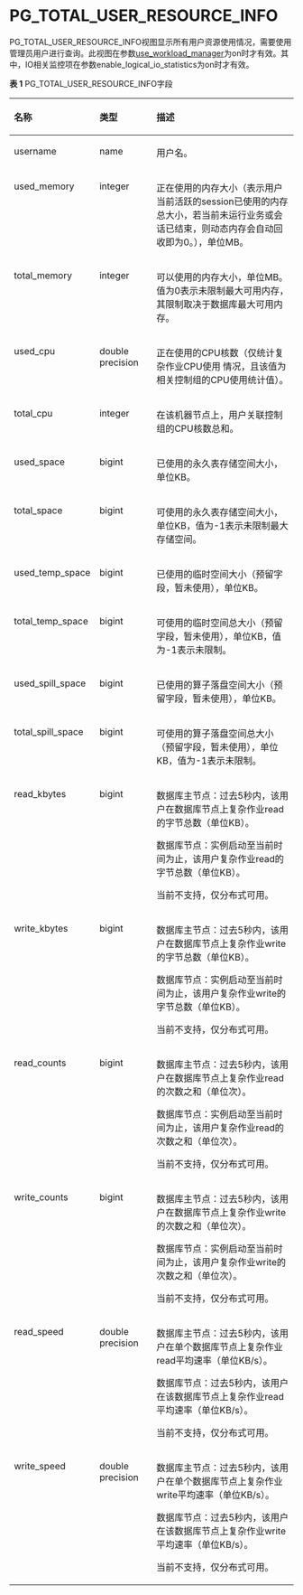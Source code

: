 # PG\_TOTAL\_USER\_RESOURCE\_INFO<a name="ZH-CN_TOPIC_0289900504"></a>

PG\_TOTAL\_USER\_RESOURCE\_INFO视图显示所有用户资源使用情况，需要使用管理员用户进行查询。此视图在参数[use\_workload\_manager](负载管理.md#zh-cn_topic_0283137479_zh-cn_topic_0237124729_zh-cn_topic_0059777791_s9608d330c6a14d2cbd6ae75493437820)为on时才有效。其中，IO相关监控项在参数enable\_logical\_io\_statistics为on时才有效。

**表 1**  PG\_TOTAL\_USER\_RESOURCE\_INFO字段

<a name="zh-cn_topic_0283137005_zh-cn_topic_0237122471_zh-cn_topic_0059778356_t11b74f8fb7cd4bd8b53f72d8a89440c9"></a>
<table><thead align="left"><tr id="zh-cn_topic_0283137005_zh-cn_topic_0237122471_zh-cn_topic_0059778356_r5842d7f7603e497cb22101dfea845472"><th class="cellrowborder" valign="top" width="20.64%" id="mcps1.2.4.1.1"><p id="zh-cn_topic_0283137005_zh-cn_topic_0237122471_zh-cn_topic_0059778356_afad13ad0a32a4f00a617cdc00226c80b"><a name="zh-cn_topic_0283137005_zh-cn_topic_0237122471_zh-cn_topic_0059778356_afad13ad0a32a4f00a617cdc00226c80b"></a><a name="zh-cn_topic_0283137005_zh-cn_topic_0237122471_zh-cn_topic_0059778356_afad13ad0a32a4f00a617cdc00226c80b"></a>名称</p>
</th>
<th class="cellrowborder" valign="top" width="20.810000000000002%" id="mcps1.2.4.1.2"><p id="zh-cn_topic_0283137005_zh-cn_topic_0237122471_zh-cn_topic_0059778356_abf389d4d152b452d832a966b9c967aec"><a name="zh-cn_topic_0283137005_zh-cn_topic_0237122471_zh-cn_topic_0059778356_abf389d4d152b452d832a966b9c967aec"></a><a name="zh-cn_topic_0283137005_zh-cn_topic_0237122471_zh-cn_topic_0059778356_abf389d4d152b452d832a966b9c967aec"></a>类型</p>
</th>
<th class="cellrowborder" valign="top" width="58.550000000000004%" id="mcps1.2.4.1.3"><p id="zh-cn_topic_0283137005_zh-cn_topic_0237122471_zh-cn_topic_0059778356_aad914caab8464d5fb8e871ea9f9db721"><a name="zh-cn_topic_0283137005_zh-cn_topic_0237122471_zh-cn_topic_0059778356_aad914caab8464d5fb8e871ea9f9db721"></a><a name="zh-cn_topic_0283137005_zh-cn_topic_0237122471_zh-cn_topic_0059778356_aad914caab8464d5fb8e871ea9f9db721"></a>描述</p>
</th>
</tr>
</thead>
<tbody><tr id="zh-cn_topic_0283137005_zh-cn_topic_0237122471_zh-cn_topic_0059778356_r3fa5c62a2b324f449e54f1c1a7df2de8"><td class="cellrowborder" valign="top" width="20.64%" headers="mcps1.2.4.1.1 "><p id="zh-cn_topic_0283137005_zh-cn_topic_0237122471_p10103102071217"><a name="zh-cn_topic_0283137005_zh-cn_topic_0237122471_p10103102071217"></a><a name="zh-cn_topic_0283137005_zh-cn_topic_0237122471_p10103102071217"></a>username</p>
</td>
<td class="cellrowborder" valign="top" width="20.810000000000002%" headers="mcps1.2.4.1.2 "><p id="zh-cn_topic_0283137005_zh-cn_topic_0237122471_p04241417123"><a name="zh-cn_topic_0283137005_zh-cn_topic_0237122471_p04241417123"></a><a name="zh-cn_topic_0283137005_zh-cn_topic_0237122471_p04241417123"></a>name</p>
</td>
<td class="cellrowborder" valign="top" width="58.550000000000004%" headers="mcps1.2.4.1.3 "><p id="zh-cn_topic_0283137005_zh-cn_topic_0237122471_p639181441214"><a name="zh-cn_topic_0283137005_zh-cn_topic_0237122471_p639181441214"></a><a name="zh-cn_topic_0283137005_zh-cn_topic_0237122471_p639181441214"></a>用户名。</p>
</td>
</tr>
<tr id="zh-cn_topic_0283137005_zh-cn_topic_0237122471_zh-cn_topic_0059778356_rf38881ac52a945d6944ba0502b0e83c4"><td class="cellrowborder" valign="top" width="20.64%" headers="mcps1.2.4.1.1 "><p id="zh-cn_topic_0283137005_zh-cn_topic_0237122471_p1110652110121"><a name="zh-cn_topic_0283137005_zh-cn_topic_0237122471_p1110652110121"></a><a name="zh-cn_topic_0283137005_zh-cn_topic_0237122471_p1110652110121"></a>used_memory</p>
</td>
<td class="cellrowborder" valign="top" width="20.810000000000002%" headers="mcps1.2.4.1.2 "><p id="zh-cn_topic_0283137005_zh-cn_topic_0237122471_p193412140122"><a name="zh-cn_topic_0283137005_zh-cn_topic_0237122471_p193412140122"></a><a name="zh-cn_topic_0283137005_zh-cn_topic_0237122471_p193412140122"></a>integer</p>
</td>
<td class="cellrowborder" valign="top" width="58.550000000000004%" headers="mcps1.2.4.1.3 "><p id="zh-cn_topic_0283137005_zh-cn_topic_0237122471_p1230151411213"><a name="zh-cn_topic_0283137005_zh-cn_topic_0237122471_p1230151411213"></a><a name="zh-cn_topic_0283137005_zh-cn_topic_0237122471_p1230151411213"></a>正在使用的内存大小（表示用户当前活跃的session已使用的内存总大小，若当前未运行业务或会话已结束，则动态内存会自动回收即为0。），单位MB。</p>
</td>
</tr>
<tr id="zh-cn_topic_0283137005_zh-cn_topic_0237122471_zh-cn_topic_0059778356_rdeb045b57c5440c6876aa5e1fddf3793"><td class="cellrowborder" valign="top" width="20.64%" headers="mcps1.2.4.1.1 "><p id="zh-cn_topic_0283137005_zh-cn_topic_0237122471_p1275719218122"><a name="zh-cn_topic_0283137005_zh-cn_topic_0237122471_p1275719218122"></a><a name="zh-cn_topic_0283137005_zh-cn_topic_0237122471_p1275719218122"></a>total_memory</p>
</td>
<td class="cellrowborder" valign="top" width="20.810000000000002%" headers="mcps1.2.4.1.2 "><p id="zh-cn_topic_0283137005_zh-cn_topic_0237122471_p226191461218"><a name="zh-cn_topic_0283137005_zh-cn_topic_0237122471_p226191461218"></a><a name="zh-cn_topic_0283137005_zh-cn_topic_0237122471_p226191461218"></a>integer</p>
</td>
<td class="cellrowborder" valign="top" width="58.550000000000004%" headers="mcps1.2.4.1.3 "><p id="zh-cn_topic_0283137005_zh-cn_topic_0237122471_p62251431218"><a name="zh-cn_topic_0283137005_zh-cn_topic_0237122471_p62251431218"></a><a name="zh-cn_topic_0283137005_zh-cn_topic_0237122471_p62251431218"></a>可以使用的内存大小，单位MB。值为0表示未限制最大可用内存，其限制取决于数据库最大可用内存。</p>
</td>
</tr>
<tr id="zh-cn_topic_0283137005_zh-cn_topic_0237122471_row0970538191711"><td class="cellrowborder" valign="top" width="20.64%" headers="mcps1.2.4.1.1 "><p id="zh-cn_topic_0283137005_zh-cn_topic_0237122471_p9971538191717"><a name="zh-cn_topic_0283137005_zh-cn_topic_0237122471_p9971538191717"></a><a name="zh-cn_topic_0283137005_zh-cn_topic_0237122471_p9971538191717"></a>used_cpu</p>
</td>
<td class="cellrowborder" valign="top" width="20.810000000000002%" headers="mcps1.2.4.1.2 "><p id="zh-cn_topic_0283137005_zh-cn_topic_0237122471_p797217389175"><a name="zh-cn_topic_0283137005_zh-cn_topic_0237122471_p797217389175"></a><a name="zh-cn_topic_0283137005_zh-cn_topic_0237122471_p797217389175"></a>double precision</p>
</td>
<td class="cellrowborder" valign="top" width="58.550000000000004%" headers="mcps1.2.4.1.3 "><p id="zh-cn_topic_0283137005_zh-cn_topic_0237122471_p397263812176"><a name="zh-cn_topic_0283137005_zh-cn_topic_0237122471_p397263812176"></a><a name="zh-cn_topic_0283137005_zh-cn_topic_0237122471_p397263812176"></a>正在使用的CPU核数（仅统计复杂作业CPU使用 情况，且该值为相关控制组的CPU使用统计值）。</p>
</td>
</tr>
<tr id="zh-cn_topic_0283137005_zh-cn_topic_0237122471_row64614276180"><td class="cellrowborder" valign="top" width="20.64%" headers="mcps1.2.4.1.1 "><p id="zh-cn_topic_0283137005_zh-cn_topic_0237122471_p12894125171811"><a name="zh-cn_topic_0283137005_zh-cn_topic_0237122471_p12894125171811"></a><a name="zh-cn_topic_0283137005_zh-cn_topic_0237122471_p12894125171811"></a>total_cpu</p>
</td>
<td class="cellrowborder" valign="top" width="20.810000000000002%" headers="mcps1.2.4.1.2 "><p id="zh-cn_topic_0283137005_zh-cn_topic_0237122471_p10894225181817"><a name="zh-cn_topic_0283137005_zh-cn_topic_0237122471_p10894225181817"></a><a name="zh-cn_topic_0283137005_zh-cn_topic_0237122471_p10894225181817"></a>integer</p>
</td>
<td class="cellrowborder" valign="top" width="58.550000000000004%" headers="mcps1.2.4.1.3 "><p id="zh-cn_topic_0283137005_zh-cn_topic_0237122471_p188951125151817"><a name="zh-cn_topic_0283137005_zh-cn_topic_0237122471_p188951125151817"></a><a name="zh-cn_topic_0283137005_zh-cn_topic_0237122471_p188951125151817"></a>在该机器节点上，用户关联控制组的CPU核数总和。</p>
</td>
</tr>
<tr id="zh-cn_topic_0283137005_zh-cn_topic_0237122471_row10451327201810"><td class="cellrowborder" valign="top" width="20.64%" headers="mcps1.2.4.1.1 "><p id="zh-cn_topic_0283137005_zh-cn_topic_0237122471_p1689592518180"><a name="zh-cn_topic_0283137005_zh-cn_topic_0237122471_p1689592518180"></a><a name="zh-cn_topic_0283137005_zh-cn_topic_0237122471_p1689592518180"></a>used_space</p>
</td>
<td class="cellrowborder" valign="top" width="20.810000000000002%" headers="mcps1.2.4.1.2 "><p id="zh-cn_topic_0283137005_zh-cn_topic_0237122471_p12895425161810"><a name="zh-cn_topic_0283137005_zh-cn_topic_0237122471_p12895425161810"></a><a name="zh-cn_topic_0283137005_zh-cn_topic_0237122471_p12895425161810"></a>bigint</p>
</td>
<td class="cellrowborder" valign="top" width="58.550000000000004%" headers="mcps1.2.4.1.3 "><p id="zh-cn_topic_0283137005_zh-cn_topic_0237122471_p489502517187"><a name="zh-cn_topic_0283137005_zh-cn_topic_0237122471_p489502517187"></a><a name="zh-cn_topic_0283137005_zh-cn_topic_0237122471_p489502517187"></a>已使用的永久表存储空间大小，单位KB。</p>
</td>
</tr>
<tr id="zh-cn_topic_0283137005_zh-cn_topic_0237122471_row134412731818"><td class="cellrowborder" valign="top" width="20.64%" headers="mcps1.2.4.1.1 "><p id="zh-cn_topic_0283137005_zh-cn_topic_0237122471_p1089592520188"><a name="zh-cn_topic_0283137005_zh-cn_topic_0237122471_p1089592520188"></a><a name="zh-cn_topic_0283137005_zh-cn_topic_0237122471_p1089592520188"></a>total_space</p>
</td>
<td class="cellrowborder" valign="top" width="20.810000000000002%" headers="mcps1.2.4.1.2 "><p id="zh-cn_topic_0283137005_zh-cn_topic_0237122471_p14895192581819"><a name="zh-cn_topic_0283137005_zh-cn_topic_0237122471_p14895192581819"></a><a name="zh-cn_topic_0283137005_zh-cn_topic_0237122471_p14895192581819"></a>bigint</p>
</td>
<td class="cellrowborder" valign="top" width="58.550000000000004%" headers="mcps1.2.4.1.3 "><p id="zh-cn_topic_0283137005_zh-cn_topic_0237122471_p13895112513181"><a name="zh-cn_topic_0283137005_zh-cn_topic_0237122471_p13895112513181"></a><a name="zh-cn_topic_0283137005_zh-cn_topic_0237122471_p13895112513181"></a>可使用的永久表存储空间大小，单位KB，值为-1表示未限制最大存储空间。</p>
</td>
</tr>
<tr id="zh-cn_topic_0283137005_zh-cn_topic_0237122471_row74482015185315"><td class="cellrowborder" valign="top" width="20.64%" headers="mcps1.2.4.1.1 "><p id="zh-cn_topic_0283137005_zh-cn_topic_0237122471_p1544861535316"><a name="zh-cn_topic_0283137005_zh-cn_topic_0237122471_p1544861535316"></a><a name="zh-cn_topic_0283137005_zh-cn_topic_0237122471_p1544861535316"></a>used_temp_space</p>
</td>
<td class="cellrowborder" valign="top" width="20.810000000000002%" headers="mcps1.2.4.1.2 "><p id="zh-cn_topic_0283137005_zh-cn_topic_0237122471_p944971545310"><a name="zh-cn_topic_0283137005_zh-cn_topic_0237122471_p944971545310"></a><a name="zh-cn_topic_0283137005_zh-cn_topic_0237122471_p944971545310"></a>bigint</p>
</td>
<td class="cellrowborder" valign="top" width="58.550000000000004%" headers="mcps1.2.4.1.3 "><p id="zh-cn_topic_0283137005_zh-cn_topic_0237122471_p1344917158536"><a name="zh-cn_topic_0283137005_zh-cn_topic_0237122471_p1344917158536"></a><a name="zh-cn_topic_0283137005_zh-cn_topic_0237122471_p1344917158536"></a>已使用的临时空间大小（预留字段，暂未使用），单位KB。</p>
</td>
</tr>
<tr id="zh-cn_topic_0283137005_zh-cn_topic_0237122471_row11962131865313"><td class="cellrowborder" valign="top" width="20.64%" headers="mcps1.2.4.1.1 "><p id="zh-cn_topic_0283137005_zh-cn_topic_0237122471_p3962818115320"><a name="zh-cn_topic_0283137005_zh-cn_topic_0237122471_p3962818115320"></a><a name="zh-cn_topic_0283137005_zh-cn_topic_0237122471_p3962818115320"></a>total_temp_space</p>
</td>
<td class="cellrowborder" valign="top" width="20.810000000000002%" headers="mcps1.2.4.1.2 "><p id="zh-cn_topic_0283137005_zh-cn_topic_0237122471_p5962171813531"><a name="zh-cn_topic_0283137005_zh-cn_topic_0237122471_p5962171813531"></a><a name="zh-cn_topic_0283137005_zh-cn_topic_0237122471_p5962171813531"></a>bigint</p>
</td>
<td class="cellrowborder" valign="top" width="58.550000000000004%" headers="mcps1.2.4.1.3 "><p id="zh-cn_topic_0283137005_zh-cn_topic_0237122471_p89621118165313"><a name="zh-cn_topic_0283137005_zh-cn_topic_0237122471_p89621118165313"></a><a name="zh-cn_topic_0283137005_zh-cn_topic_0237122471_p89621118165313"></a>可使用的临时空间总大小（预留字段，暂未使用），单位KB，值为-1表示未限制。</p>
</td>
</tr>
<tr id="zh-cn_topic_0283137005_zh-cn_topic_0237122471_row448172235313"><td class="cellrowborder" valign="top" width="20.64%" headers="mcps1.2.4.1.1 "><p id="zh-cn_topic_0283137005_zh-cn_topic_0237122471_p1348172225317"><a name="zh-cn_topic_0283137005_zh-cn_topic_0237122471_p1348172225317"></a><a name="zh-cn_topic_0283137005_zh-cn_topic_0237122471_p1348172225317"></a>used_spill_space</p>
</td>
<td class="cellrowborder" valign="top" width="20.810000000000002%" headers="mcps1.2.4.1.2 "><p id="zh-cn_topic_0283137005_zh-cn_topic_0237122471_p154819220535"><a name="zh-cn_topic_0283137005_zh-cn_topic_0237122471_p154819220535"></a><a name="zh-cn_topic_0283137005_zh-cn_topic_0237122471_p154819220535"></a>bigint</p>
</td>
<td class="cellrowborder" valign="top" width="58.550000000000004%" headers="mcps1.2.4.1.3 "><p id="zh-cn_topic_0283137005_zh-cn_topic_0237122471_p1648113224531"><a name="zh-cn_topic_0283137005_zh-cn_topic_0237122471_p1648113224531"></a><a name="zh-cn_topic_0283137005_zh-cn_topic_0237122471_p1648113224531"></a>已使用的算子落盘空间大小（预留字段，暂未使用），单位KB。</p>
</td>
</tr>
<tr id="zh-cn_topic_0283137005_zh-cn_topic_0237122471_row1715825165318"><td class="cellrowborder" valign="top" width="20.64%" headers="mcps1.2.4.1.1 "><p id="zh-cn_topic_0283137005_zh-cn_topic_0237122471_p271552585314"><a name="zh-cn_topic_0283137005_zh-cn_topic_0237122471_p271552585314"></a><a name="zh-cn_topic_0283137005_zh-cn_topic_0237122471_p271552585314"></a>total_spill_space</p>
</td>
<td class="cellrowborder" valign="top" width="20.810000000000002%" headers="mcps1.2.4.1.2 "><p id="zh-cn_topic_0283137005_zh-cn_topic_0237122471_p10715162525319"><a name="zh-cn_topic_0283137005_zh-cn_topic_0237122471_p10715162525319"></a><a name="zh-cn_topic_0283137005_zh-cn_topic_0237122471_p10715162525319"></a>bigint</p>
</td>
<td class="cellrowborder" valign="top" width="58.550000000000004%" headers="mcps1.2.4.1.3 "><p id="zh-cn_topic_0283137005_zh-cn_topic_0237122471_p197151425115316"><a name="zh-cn_topic_0283137005_zh-cn_topic_0237122471_p197151425115316"></a><a name="zh-cn_topic_0283137005_zh-cn_topic_0237122471_p197151425115316"></a>可使用的算子落盘空间总大小（预留字段，暂未使用），单位KB，值为-1表示未限制。</p>
</td>
</tr>
<tr id="zh-cn_topic_0283137005_zh-cn_topic_0237122471_row663824192211"><td class="cellrowborder" valign="top" width="20.64%" headers="mcps1.2.4.1.1 "><p id="zh-cn_topic_0283137005_zh-cn_topic_0237122471_p663834113223"><a name="zh-cn_topic_0283137005_zh-cn_topic_0237122471_p663834113223"></a><a name="zh-cn_topic_0283137005_zh-cn_topic_0237122471_p663834113223"></a>read_kbytes</p>
</td>
<td class="cellrowborder" valign="top" width="20.810000000000002%" headers="mcps1.2.4.1.2 "><p id="zh-cn_topic_0283137005_zh-cn_topic_0237122471_p863819418229"><a name="zh-cn_topic_0283137005_zh-cn_topic_0237122471_p863819418229"></a><a name="zh-cn_topic_0283137005_zh-cn_topic_0237122471_p863819418229"></a>bigint</p>
</td>
<td class="cellrowborder" valign="top" width="58.550000000000004%" headers="mcps1.2.4.1.3 "><p id="zh-cn_topic_0283137005_zh-cn_topic_0237122471_p46381241142211"><a name="zh-cn_topic_0283137005_zh-cn_topic_0237122471_p46381241142211"></a><a name="zh-cn_topic_0283137005_zh-cn_topic_0237122471_p46381241142211"></a><span id="zh-cn_topic_0283137005_zh-cn_topic_0237122471_text113271146162214"><a name="zh-cn_topic_0283137005_zh-cn_topic_0237122471_text113271146162214"></a><a name="zh-cn_topic_0283137005_zh-cn_topic_0237122471_text113271146162214"></a>数据库主节点</span>：过去5秒内，该用户在数据库节点上复杂作业read的字节总数（单位KB）。</p>
<p id="zh-cn_topic_0283137005_zh-cn_topic_0237122471_p118134716239"><a name="zh-cn_topic_0283137005_zh-cn_topic_0237122471_p118134716239"></a><a name="zh-cn_topic_0283137005_zh-cn_topic_0237122471_p118134716239"></a>数据库节点：实例启动至当前时间为止，该用户复杂作业read的字节总数（单位KB）。</p>
<p id="zh-cn_topic_0283137005_zh-cn_topic_0237122471_p118134716239"><a name="zh-cn_topic_0283137005_zh-cn_topic_0237122471_p118134716239"></a><a name="zh-cn_topic_0283137005_zh-cn_topic_0237122471_p118134716239"></a>当前不支持，仅分布式可用。</p>
</td>
</tr>
<tr id="zh-cn_topic_0283137005_zh-cn_topic_0237122471_row758511216274"><td class="cellrowborder" valign="top" width="20.64%" headers="mcps1.2.4.1.1 "><p id="zh-cn_topic_0283137005_zh-cn_topic_0237122471_p1158617212276"><a name="zh-cn_topic_0283137005_zh-cn_topic_0237122471_p1158617212276"></a><a name="zh-cn_topic_0283137005_zh-cn_topic_0237122471_p1158617212276"></a>write_kbytes</p>
</td>
<td class="cellrowborder" valign="top" width="20.810000000000002%" headers="mcps1.2.4.1.2 "><p id="zh-cn_topic_0283137005_zh-cn_topic_0237122471_p115861421192712"><a name="zh-cn_topic_0283137005_zh-cn_topic_0237122471_p115861421192712"></a><a name="zh-cn_topic_0283137005_zh-cn_topic_0237122471_p115861421192712"></a>bigint</p>
</td>
<td class="cellrowborder" valign="top" width="58.550000000000004%" headers="mcps1.2.4.1.3 "><p id="zh-cn_topic_0283137005_zh-cn_topic_0237122471_p25861121172715"><a name="zh-cn_topic_0283137005_zh-cn_topic_0237122471_p25861121172715"></a><a name="zh-cn_topic_0283137005_zh-cn_topic_0237122471_p25861121172715"></a><span id="zh-cn_topic_0283137005_zh-cn_topic_0237122471_text1226234812219"><a name="zh-cn_topic_0283137005_zh-cn_topic_0237122471_text1226234812219"></a><a name="zh-cn_topic_0283137005_zh-cn_topic_0237122471_text1226234812219"></a>数据库主节点</span>：过去5秒内，该用户在数据库节点上复杂作业write的字节总数（单位KB）。</p>
<p id="zh-cn_topic_0283137005_zh-cn_topic_0237122471_p1917191716289"><a name="zh-cn_topic_0283137005_zh-cn_topic_0237122471_p1917191716289"></a><a name="zh-cn_topic_0283137005_zh-cn_topic_0237122471_p1917191716289"></a>数据库节点：实例启动至当前时间为止，该用户复杂作业write的字节总数（单位KB）。</p>
<p id="zh-cn_topic_0283137005_zh-cn_topic_0237122471_p118134716239"><a name="zh-cn_topic_0283137005_zh-cn_topic_0237122471_p118134716239"></a><a name="zh-cn_topic_0283137005_zh-cn_topic_0237122471_p118134716239"></a>当前不支持，仅分布式可用。</p>
</td>
</tr>
<tr id="zh-cn_topic_0283137005_zh-cn_topic_0237122471_row1020031172910"><td class="cellrowborder" valign="top" width="20.64%" headers="mcps1.2.4.1.1 "><p id="zh-cn_topic_0283137005_zh-cn_topic_0237122471_p42019182917"><a name="zh-cn_topic_0283137005_zh-cn_topic_0237122471_p42019182917"></a><a name="zh-cn_topic_0283137005_zh-cn_topic_0237122471_p42019182917"></a>read_counts</p>
</td>
<td class="cellrowborder" valign="top" width="20.810000000000002%" headers="mcps1.2.4.1.2 "><p id="zh-cn_topic_0283137005_zh-cn_topic_0237122471_p6201181172920"><a name="zh-cn_topic_0283137005_zh-cn_topic_0237122471_p6201181172920"></a><a name="zh-cn_topic_0283137005_zh-cn_topic_0237122471_p6201181172920"></a>bigint</p>
</td>
<td class="cellrowborder" valign="top" width="58.550000000000004%" headers="mcps1.2.4.1.3 "><p id="zh-cn_topic_0283137005_zh-cn_topic_0237122471_p19710105172920"><a name="zh-cn_topic_0283137005_zh-cn_topic_0237122471_p19710105172920"></a><a name="zh-cn_topic_0283137005_zh-cn_topic_0237122471_p19710105172920"></a><span id="zh-cn_topic_0283137005_zh-cn_topic_0237122471_text15541134911222"><a name="zh-cn_topic_0283137005_zh-cn_topic_0237122471_text15541134911222"></a><a name="zh-cn_topic_0283137005_zh-cn_topic_0237122471_text15541134911222"></a>数据库主节点</span>：过去5秒内，该用户在数据库节点上复杂作业read的次数之和（单位次）。</p>
<p id="zh-cn_topic_0283137005_zh-cn_topic_0237122471_p1720114116299"><a name="zh-cn_topic_0283137005_zh-cn_topic_0237122471_p1720114116299"></a><a name="zh-cn_topic_0283137005_zh-cn_topic_0237122471_p1720114116299"></a>数据库节点：实例启动至当前时间为止，该用户复杂作业read的次数之和（单位次）。</p>
<p id="zh-cn_topic_0283137005_zh-cn_topic_0237122471_p118134716239"><a name="zh-cn_topic_0283137005_zh-cn_topic_0237122471_p118134716239"></a><a name="zh-cn_topic_0283137005_zh-cn_topic_0237122471_p118134716239"></a>当前不支持，仅分布式可用。</p>
</td>
</tr>
<tr id="zh-cn_topic_0283137005_zh-cn_topic_0237122471_row14601458142920"><td class="cellrowborder" valign="top" width="20.64%" headers="mcps1.2.4.1.1 "><p id="zh-cn_topic_0283137005_zh-cn_topic_0237122471_p16460125819296"><a name="zh-cn_topic_0283137005_zh-cn_topic_0237122471_p16460125819296"></a><a name="zh-cn_topic_0283137005_zh-cn_topic_0237122471_p16460125819296"></a>write_counts</p>
</td>
<td class="cellrowborder" valign="top" width="20.810000000000002%" headers="mcps1.2.4.1.2 "><p id="zh-cn_topic_0283137005_zh-cn_topic_0237122471_p1046085882917"><a name="zh-cn_topic_0283137005_zh-cn_topic_0237122471_p1046085882917"></a><a name="zh-cn_topic_0283137005_zh-cn_topic_0237122471_p1046085882917"></a>bigint</p>
</td>
<td class="cellrowborder" valign="top" width="58.550000000000004%" headers="mcps1.2.4.1.3 "><p id="zh-cn_topic_0283137005_zh-cn_topic_0237122471_p193961020133012"><a name="zh-cn_topic_0283137005_zh-cn_topic_0237122471_p193961020133012"></a><a name="zh-cn_topic_0283137005_zh-cn_topic_0237122471_p193961020133012"></a><span id="zh-cn_topic_0283137005_zh-cn_topic_0237122471_text48946503228"><a name="zh-cn_topic_0283137005_zh-cn_topic_0237122471_text48946503228"></a><a name="zh-cn_topic_0283137005_zh-cn_topic_0237122471_text48946503228"></a>数据库主节点</span>：过去5秒内，该用户在数据库节点上复杂作业write的次数之和（单位次）。</p>
<p id="zh-cn_topic_0283137005_zh-cn_topic_0237122471_p11460158142912"><a name="zh-cn_topic_0283137005_zh-cn_topic_0237122471_p11460158142912"></a><a name="zh-cn_topic_0283137005_zh-cn_topic_0237122471_p11460158142912"></a>数据库节点：实例启动至当前时间为止，该用户复杂作业write的次数之和（单位次）。</p>
<p id="zh-cn_topic_0283137005_zh-cn_topic_0237122471_p118134716239"><a name="zh-cn_topic_0283137005_zh-cn_topic_0237122471_p118134716239"></a><a name="zh-cn_topic_0283137005_zh-cn_topic_0237122471_p118134716239"></a>当前不支持，仅分布式可用。</p>
</td>
</tr>
<tr id="zh-cn_topic_0283137005_zh-cn_topic_0237122471_row1222144193118"><td class="cellrowborder" valign="top" width="20.64%" headers="mcps1.2.4.1.1 "><p id="zh-cn_topic_0283137005_zh-cn_topic_0237122471_p1722844173115"><a name="zh-cn_topic_0283137005_zh-cn_topic_0237122471_p1722844173115"></a><a name="zh-cn_topic_0283137005_zh-cn_topic_0237122471_p1722844173115"></a>read_speed</p>
</td>
<td class="cellrowborder" valign="top" width="20.810000000000002%" headers="mcps1.2.4.1.2 "><p id="zh-cn_topic_0283137005_zh-cn_topic_0237122471_p322844153110"><a name="zh-cn_topic_0283137005_zh-cn_topic_0237122471_p322844153110"></a><a name="zh-cn_topic_0283137005_zh-cn_topic_0237122471_p322844153110"></a>double precision</p>
</td>
<td class="cellrowborder" valign="top" width="58.550000000000004%" headers="mcps1.2.4.1.3 "><p id="zh-cn_topic_0283137005_zh-cn_topic_0237122471_p922184415311"><a name="zh-cn_topic_0283137005_zh-cn_topic_0237122471_p922184415311"></a><a name="zh-cn_topic_0283137005_zh-cn_topic_0237122471_p922184415311"></a><span id="zh-cn_topic_0283137005_zh-cn_topic_0237122471_text61671852172213"><a name="zh-cn_topic_0283137005_zh-cn_topic_0237122471_text61671852172213"></a><a name="zh-cn_topic_0283137005_zh-cn_topic_0237122471_text61671852172213"></a>数据库主节点</span>：过去5秒内，该用户在单个数据库节点上复杂作业read平均速率（单位KB/s）。</p>
<p id="zh-cn_topic_0283137005_zh-cn_topic_0237122471_p42022014332"><a name="zh-cn_topic_0283137005_zh-cn_topic_0237122471_p42022014332"></a><a name="zh-cn_topic_0283137005_zh-cn_topic_0237122471_p42022014332"></a>数据库节点：过去5秒内，该用户在该数据库节点上复杂作业read平均速率（单位KB/s）。</p>
<p id="zh-cn_topic_0283137005_zh-cn_topic_0237122471_p118134716239"><a name="zh-cn_topic_0283137005_zh-cn_topic_0237122471_p118134716239"></a><a name="zh-cn_topic_0283137005_zh-cn_topic_0237122471_p118134716239"></a>当前不支持，仅分布式可用。</p>
</td>
</tr>
<tr id="zh-cn_topic_0283137005_zh-cn_topic_0237122471_row78702338"><td class="cellrowborder" valign="top" width="20.64%" headers="mcps1.2.4.1.1 "><p id="zh-cn_topic_0283137005_zh-cn_topic_0237122471_p4910083314"><a name="zh-cn_topic_0283137005_zh-cn_topic_0237122471_p4910083314"></a><a name="zh-cn_topic_0283137005_zh-cn_topic_0237122471_p4910083314"></a>write_speed</p>
</td>
<td class="cellrowborder" valign="top" width="20.810000000000002%" headers="mcps1.2.4.1.2 "><p id="zh-cn_topic_0283137005_zh-cn_topic_0237122471_p995073313"><a name="zh-cn_topic_0283137005_zh-cn_topic_0237122471_p995073313"></a><a name="zh-cn_topic_0283137005_zh-cn_topic_0237122471_p995073313"></a>double precision</p>
</td>
<td class="cellrowborder" valign="top" width="58.550000000000004%" headers="mcps1.2.4.1.3 "><p id="zh-cn_topic_0283137005_zh-cn_topic_0237122471_p2091702339"><a name="zh-cn_topic_0283137005_zh-cn_topic_0237122471_p2091702339"></a><a name="zh-cn_topic_0283137005_zh-cn_topic_0237122471_p2091702339"></a><span id="zh-cn_topic_0283137005_zh-cn_topic_0237122471_text9531205312229"><a name="zh-cn_topic_0283137005_zh-cn_topic_0237122471_text9531205312229"></a><a name="zh-cn_topic_0283137005_zh-cn_topic_0237122471_text9531205312229"></a>数据库主节点</span>：过去5秒内，该用户在单个数据库节点上复杂作业write平均速率（单位KB/s）。</p>
<p id="zh-cn_topic_0283137005_zh-cn_topic_0237122471_p7807924163514"><a name="zh-cn_topic_0283137005_zh-cn_topic_0237122471_p7807924163514"></a><a name="zh-cn_topic_0283137005_zh-cn_topic_0237122471_p7807924163514"></a>数据库节点：过去5秒内，该用户在该数据库节点上复杂作业write平均速率（单位KB/s）。</p>
<p id="zh-cn_topic_0283137005_zh-cn_topic_0237122471_p118134716239"><a name="zh-cn_topic_0283137005_zh-cn_topic_0237122471_p118134716239"></a><a name="zh-cn_topic_0283137005_zh-cn_topic_0237122471_p118134716239"></a>当前不支持，仅分布式可用。</p>
</td>
</tr>
</tbody>
</table>
